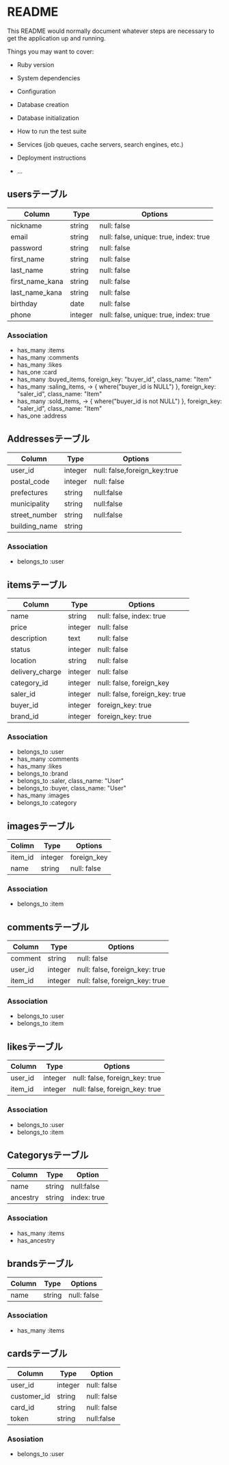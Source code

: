 # README

This README would normally document whatever steps are necessary to get the
application up and running.

Things you may want to cover:

* Ruby version

* System dependencies

* Configuration

* Database creation

* Database initialization

* How to run the test suite

* Services (job queues, cache servers, search engines, etc.)

* Deployment instructions

* ...
<!-- フリマアプリ「メルカリ」のクローンサイト -->
## usersテーブル
| Column     | Type  | Options          |
|----------------|---------|---------------------------|
| nickname    | string | null: false |
| email     | string | null: false, unique: true, index: true |
| password    | string | null: false        |
| first_name   | string | null: false        |
| last_name    | string | null: false        |
| first_name_kana | string | null: false        |
| last_name_kana | string | null: false        |
| birthday    | date  | null: false        |
| phone     | integer | null: false, unique: true, index: true|
### Association
- has_many :items
- has_many :comments
- has_many :likes
- has_one :card
- has_many :buyed_items, foreign_key: "buyer_id", class_name: "Item"
- has_many :saling_items, -> { where("buyer_id is NULL") }, foreign_key: "saler_id", class_name: "Item"
- has_many :sold_items, -> { where("buyer_id is not NULL") }, foreign_key: "saler_id", class_name: "Item"
- has_one :address

## Addressesテーブル
| Column | Type | Options |
|--------|------|---------|
| user_id | integer | null: false,foreign_key:true |
| postal_code | integer | null: false |
| prefectures | string | null:false |
| municipality | string | null:false |
| street_number | string | null:false |
| building_name | string |            |
### Association
- belongs_to :user 

## itemsテーブル
| Column     | Type  | Options            |
|-----------------|---------|--------------------------------|
| name      | string | null: false, index: true    |
| price      | integer | null: false          |
| description   | text  | null: false          |
| status     | integer | null: false          |
| location    | string | null: false          |
| delivery_charge | integer | null: false          |
| category_id | integer | null: false, foreign_key |
| saler_id | integer | null: false, foreign_key: true |
| buyer_id | integer | foreign_key: true |
| brand_id | integer | foreign_key: true |
### Association
- belongs_to :user
- has_many :comments
- has_many :likes
- belongs_to :brand
- belongs_to :saler, class_name: "User"
- belongs_to :buyer, class_name: "User"
- has_many :images
- belongs_to :category

## imagesテーブル
| Colimn | Type | Options |
|--------|------|---------|
| item_id | integer | foreign_key |
| name | string | null: false |
### Association
- belongs_to :item

## commentsテーブル
| Column | Type  | Options            |
|---------|---------|--------------------------------|
| comment | string | null: false          |
| user_id | integer | null: false, foreign_key: true |
| item_id | integer | null: false, foreign_key: true |
### Association
- belongs_to :user
- belongs_to :item
## likesテーブル
| Column | Type  | Options            |
|---------|---------|--------------------------------|
| user_id | integer | null: false, foreign_key: true |
| item_id | integer | null: false, foreign_key: true |
### Association
- belongs_to :user
- belongs_to :item

## Categorysテーブル
| Column | Type | Option |
|--------|------|--------|
| name | string | null:false |
| ancestry | string | index: true |
### Association
- has_many :items
- has_ancestry
## brandsテーブル
| Column | Type  | Options   |
|---------|---------|-------------|
| name  | string | null: false |
### Association
- has_many :items
## cardsテーブル
| Column | Type | Option |
|---------|-------|------|
| user_id | integer | null: false |
| customer_id | string | null: false |
| card_id | string | null: false |
| token   | string | null:false  |
### Asosiation
- belongs_to :user

